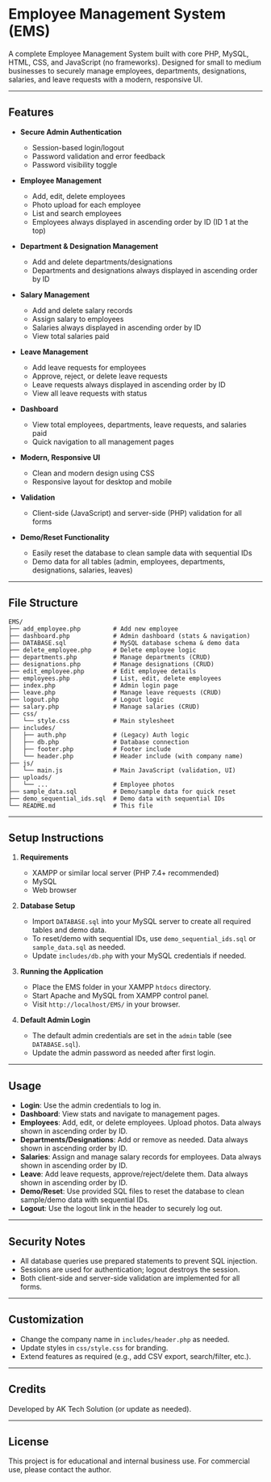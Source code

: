 # Employee Management System (EMS)

A complete Employee Management System built with core PHP, MySQL, HTML, CSS, and JavaScript (no frameworks). Designed for small to medium businesses to securely manage employees, departments, designations, salaries, and leave requests with a modern, responsive UI.

---

## Features

- **Secure Admin Authentication**
  - Session-based login/logout
  - Password validation and error feedback
  - Password visibility toggle

- **Employee Management**
  - Add, edit, delete employees
  - Photo upload for each employee
  - List and search employees
  - Employees always displayed in ascending order by ID (ID 1 at the top)

- **Department & Designation Management**
  - Add and delete departments/designations
  - Departments and designations always displayed in ascending order by ID

- **Salary Management**
  - Add and delete salary records
  - Assign salary to employees
  - Salaries always displayed in ascending order by ID
  - View total salaries paid

- **Leave Management**
  - Add leave requests for employees
  - Approve, reject, or delete leave requests
  - Leave requests always displayed in ascending order by ID
  - View all leave requests with status

- **Dashboard**
  - View total employees, departments, leave requests, and salaries paid
  - Quick navigation to all management pages

- **Modern, Responsive UI**
  - Clean and modern design using CSS
  - Responsive layout for desktop and mobile

- **Validation**
  - Client-side (JavaScript) and server-side (PHP) validation for all forms

- **Demo/Reset Functionality**
  - Easily reset the database to clean sample data with sequential IDs
  - Demo data for all tables (admin, employees, departments, designations, salaries, leaves)

---

## File Structure

```
EMS/
├── add_employee.php         # Add new employee
├── dashboard.php            # Admin dashboard (stats & navigation)
├── DATABASE.sql             # MySQL database schema & demo data
├── delete_employee.php      # Delete employee logic
├── departments.php          # Manage departments (CRUD)
├── designations.php         # Manage designations (CRUD)
├── edit_employee.php        # Edit employee details
├── employees.php            # List, edit, delete employees
├── index.php                # Admin login page
├── leave.php                # Manage leave requests (CRUD)
├── logout.php               # Logout logic
├── salary.php               # Manage salaries (CRUD)
├── css/
│   └── style.css            # Main stylesheet
├── includes/
│   ├── auth.php             # (Legacy) Auth logic
│   ├── db.php               # Database connection
│   ├── footer.php           # Footer include
│   └── header.php           # Header include (with company name)
├── js/
│   └── main.js              # Main JavaScript (validation, UI)
├── uploads/
│   └── ...                  # Employee photos
├── sample_data.sql          # Demo/sample data for quick reset
├── demo_sequential_ids.sql  # Demo data with sequential IDs
└── README.md                # This file
```

---

## Setup Instructions

1. **Requirements**
   - XAMPP or similar local server (PHP 7.4+ recommended)
   - MySQL
   - Web browser

2. **Database Setup**
   - Import `DATABASE.sql` into your MySQL server to create all required tables and demo data.
   - To reset/demo with sequential IDs, use `demo_sequential_ids.sql` or `sample_data.sql` as needed.
   - Update `includes/db.php` with your MySQL credentials if needed.

3. **Running the Application**
   - Place the EMS folder in your XAMPP `htdocs` directory.
   - Start Apache and MySQL from XAMPP control panel.
   - Visit `http://localhost/EMS/` in your browser.

4. **Default Admin Login**
   - The default admin credentials are set in the `admin` table (see `DATABASE.sql`).
   - Update the admin password as needed after first login.

---

## Usage

- **Login**: Use the admin credentials to log in.
- **Dashboard**: View stats and navigate to management pages.
- **Employees**: Add, edit, or delete employees. Upload photos. Data always shown in ascending order by ID.
- **Departments/Designations**: Add or remove as needed. Data always shown in ascending order by ID.
- **Salaries**: Assign and manage salary records for employees. Data always shown in ascending order by ID.
- **Leave**: Add leave requests, approve/reject/delete them. Data always shown in ascending order by ID.
- **Demo/Reset**: Use provided SQL files to reset the database to clean sample/demo data with sequential IDs.
- **Logout**: Use the logout link in the header to securely log out.

---

## Security Notes
- All database queries use prepared statements to prevent SQL injection.
- Sessions are used for authentication; logout destroys the session.
- Both client-side and server-side validation are implemented for all forms.

---

## Customization
- Change the company name in `includes/header.php` as needed.
- Update styles in `css/style.css` for branding.
- Extend features as required (e.g., add CSV export, search/filter, etc.).

---

## Credits
Developed by AK Tech Solution (or update as needed).

---

## License
This project is for educational and internal business use. For commercial use, please contact the author.
